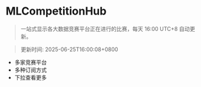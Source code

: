 # MLCompetitionHub

> 一站式显示各大数据竞赛平台正在进行的比赛，每天 16:00 UTC+8 自动更新。
  
> 更新时间: 2025-06-25T16:00:08+0800 

* 多家竞赛平台
* 多种订阅方式
* 下拉查看更多